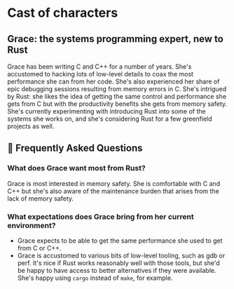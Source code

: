 # Cast of characters

## Grace: the systems programming expert, new to Rust

Grace has been writing C and C++ for a number of years. She's accustomed to hacking lots of low-level details to coax the most performance she can from her code. She's also experienced her share of epic debugging sessions resulting from memory errors in C. She's intrigued by Rust: she likes the idea of getting the same control and performance she gets from C but with the productivity benefits she gets from memory safety. She's currently experimenting with introducing Rust into some of the systems she works on, and she's considering Rust for a few greenfield projects as well.

[axes]: ../characters.md#axes

## 🤔 Frequently Asked Questions

### What does Grace want most from Rust?
Grace is most interested in memory safety. She is comfortable with C and C++ but she's also aware of the maintenance burden that arises from the lack of memory safety.

### What expectations does Grace bring from her current environment?
* Grace expects to be able to get the same performance she used to get from C or C++.
* Grace is accustomed to various bits of low-level tooling, such as gdb or perf. It's nice if Rust works reasonably well with those tools, but she'd be happy to have access to better alternatives if they were available. She's happy using `cargo` instead of `make`, for example.

